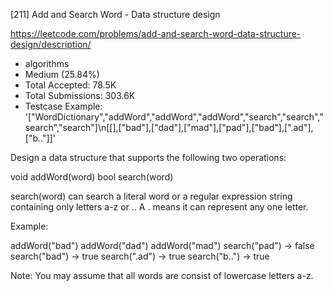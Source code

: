 [211] Add and Search Word - Data structure design  

https://leetcode.com/problems/add-and-search-word-data-structure-design/description/

* algorithms
* Medium (25.84%)
* Total Accepted:    78.5K
* Total Submissions: 303.6K
* Testcase Example:  '["WordDictionary","addWord","addWord","addWord","search","search","search","search"]\n[[],["bad"],["dad"],["mad"],["pad"],["bad"],[".ad"],["b.."]]'

Design a data structure that supports the following two operations:


void addWord(word)
bool search(word)


search(word) can search a literal word or a regular expression string containing only letters a-z or .. A . means it can represent any one letter.

Example:


addWord("bad")
addWord("dad")
addWord("mad")
search("pad") -> false
search("bad") -> true
search(".ad") -> true
search("b..") -> true


Note:
You may assume that all words are consist of lowercase letters a-z.

